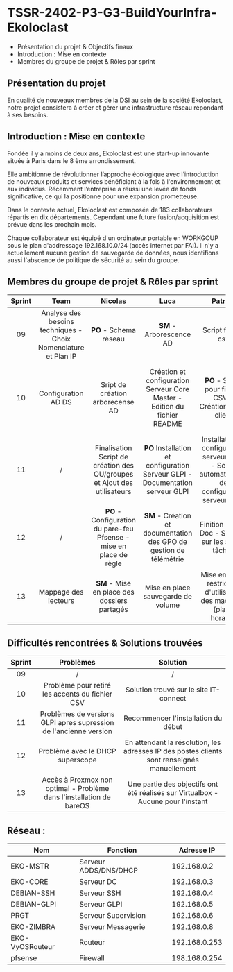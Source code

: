 # TSSR-2402-P3-G3-BuildYourInfra-Ekoloclast

- Présentation du projet & Objectifs finaux
- Introduction : Mise en contexte
- Membres du groupe de projet & Rôles par sprint


## Présentation du projet

En qualité de nouveaux membres de la DSI au sein de la société Ekoloclast, notre projet consistera à créer et gérer une infrastructure réseau répondant à ses besoins.

## Introduction : Mise en contexte

Fondée il y a moins de deux ans, Ekoloclast est une start-up innovante située à Paris dans le 8 ème arrondissement.

Elle ambitionne de révolutionner l’approche écologique avec l’introduction de nouveaux produits et services bénéficiant à la fois à l'environnement et aux individus.
Récemment l’entreprise a réussi une levée de fonds significative, ce qui la positionne pour une expansion prometteuse.

Dans le contexte actuel, Ekoloclast est composée de 183 collaborateurs répartis en dix départements. Cependant une future fusion/acquisition est prévue dans les prochain mois.

Chaque collaborateur est équipé d'un ordinateur portable en WORKGOUP sous le plan d'addressage 192.168.10.0/24 (accès internet par FAI). Il n'y a actuellement aucune gestion de sauvegarde de données, nous identifions aussi l'abscence de politique de sécurité au sein du groupe.

## Membres du groupe de projet & Rôles par sprint

| Sprint  |  Team   | Nicolas | Luca | Patrick | Grégory |
|   :---------: |  :-------: | :---------: |  :-------: | :-------: |  :-------:  |
| 09 |  Analyse des besoins techniques - Choix Nomenclature et Plan IP| **PO** - Schema réseau | **SM** - Arborescence AD | Script fichier csv | Prépa VM et AD |
| 10 |  Configuration AD DS | Sript de création arborecense AD | Création et configuration Serveur Core Master - Edition du fichier README| **PO** - Script pour fichier CSV - Création poste client | **SM** - Création et configuration du Serveur maître en GUI - Edition du fichier Install.MD
| 11 |   /   | Finalisation Script de création des OU/groupes et Ajout des utilisateurs | **PO** Installation et configuration Serveur GLPI - Documentation serveur GLPI | Installation et configuration serveur GLPI - Script automatisation de configuration serveur GLPI | **SM** Création des GPO - Documentation des GPO
| 12 |   /   | **PO** - Configuration du pare-feu Pfsense - mise en place de règle | **SM** - Création et documentation des GPO de gestion de télémétrie | Finition GLPI + Doc - Support sur les autres tâches |  Installation et configuration du routeur VYOS - Documentation |
| 13 |  Mappage des lecteurs   | **SM** - Mise en place des dossiers partagés | Mise en place sauvegarde de volume| Mise en place restriction d'utilisation des machines (plage horaire) | **PO** Mise en place de LAPS |

## Difficultés rencontrées & Solutions trouvées

|  Sprint  |  Problèmes  |  Solution  |
| :-------:| :----------:| :---------:|
|    09    |      /      |     /      |
|    10    | Problème pour retiré les accents du fichier CSV | Solution trouvé sur le site IT-connect |           
|    11    | Problèmes de versions GLPI apres supression de l'ancienne version | Recommencer l'installation du début |
|    12    | Problème avec le DHCP superscope | En attendant la résolution, les adresses IP des postes clients sont renseignés manuellement |
|    13    | Accès à Proxmox non optimal  - Problème dans l'installation  de bareOS | Une partie des objectifs ont été réalisés sur Virtualbox - Aucune pour l'instant|


## Réseau :

| Nom  | Fonction | Adresse IP |
| ----- | ------ | -------|
| EKO-MSTR | Serveur ADDS/DNS/DHCP | 192.168.0.2 |
| EKO-CORE | Serveur DC | 192.168.0.3 |
| DEBIAN-SSH| Serveur SSH |192.168.0.4 |
| DEBIAN-GLPI | Serveur GLPI | 192.168.0.5 |
| PRGT | Serveur Supervision | 192.168.0.6 |
| EKO-ZIMBRA | Serveur Messagerie | 192.168.0.8 |
| EKO-VyOSRouteur | Routeur | 192.168.0.253 |
| pfsense | Firewall | 198.168.0.254 |


